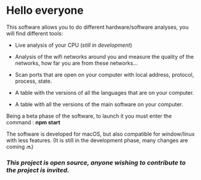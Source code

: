 
# Hello everyone

This software allows you to do different hardware/software analyses, you will find different tools:

- Live analysis of your CPU (*still in development*)

- Analysis of the wifi networks around you and measure the quality of the networks, how far you are from these networks...

- Scan ports that are open on your computer with local address, protocol, process, state.

- A table with the versions of all the languages that are on your computer.

- A table with all the versions of the main software on your computer.

Being a beta phase of the software, to launch it you must enter the command :
**npm start**


The software is developed for macOS, but also compatible for window/linux with less features.
(It is still in the development phase, many changes are coming 🔜)

### *This project is open source, anyone wishing to contribute to the project is invited.*

